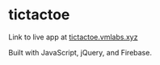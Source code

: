 # tictactoe

Link to live app at [tictactoe.vmlabs.xyz](http://tictactoe.vmlabs.xyz)

Built with JavaScript, jQuery, and Firebase.